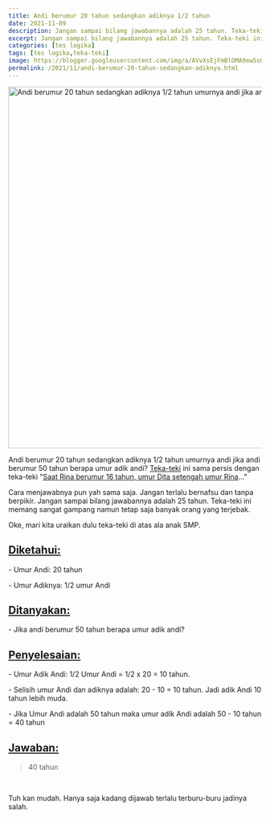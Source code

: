 ```yaml
---
title: Andi berumur 20 tahun sedangkan adiknya 1/2 tahun
date: 2021-11-09
description: Jangan sampai bilang jawabannya adalah 25 tahun. Teka-teki ini memang sangat gampang namun tetap saja banyak orang yang terjebak
excerpt: Jangan sampai bilang jawabannya adalah 25 tahun. Teka-teki ini memang sangat gampang namun tetap saja banyak orang yang terjebak
categories: [tes logika]
tags: [tes logika,teka-teki]
image: https://blogger.googleusercontent.com/img/a/AVvXsEjFmBlOMA9ewSsUobeleIxPabBAxvNBkg7tMtE6GEUFgK-LmCzGDA_krbzobCKQlvAFWoFHPoD5iw5MJguWjpkm_XOghMuMUp3oEYFJVxUqGgYfqUgABPkarOVPYTw-d1n2YVtjYMoHwc-OCBr_X0y9hlsLS7W4RMpIk134JynjRkK8SlqxBgL9Zt2c=h169-w300-rw
permalink: /2021/11/andi-berumur-20-tahun-sedangkan-adiknya.html
---
```

<img alt="Andi berumur 20 tahun sedangkan adiknya 1/2 tahun umurnya andi jika andi berumur 50 tahun berapa umur adik andi?" height="720" src="https://blogger.googleusercontent.com/img/a/AVvXsEjFmBlOMA9ewSsUobeleIxPabBAxvNBkg7tMtE6GEUFgK-LmCzGDA_krbzobCKQlvAFWoFHPoD5iw5MJguWjpkm_XOghMuMUp3oEYFJVxUqGgYfqUgABPkarOVPYTw-d1n2YVtjYMoHwc-OCBr_X0y9hlsLS7W4RMpIk134JynjRkK8SlqxBgL9Zt2c=s16000-rw" title="Andi berumur 20 tahun sedangkan adiknya 1/2 tahun umurnya andi jika andi berumur 50 tahun berapa umur adik andi?" width="1280"/><br /><p>
  Andi berumur 20 tahun sedangkan adiknya 1/2 tahun umurnya andi jika andi
  berumur 50 tahun berapa umur adik andi? <a href="https://supnewz.blogspot.com/search/label/teka-teki?&amp;max-results=10">Teka-teki</a> ini sama persis dengan
  teka-teki "<a href="https://supnewz.blogspot.com/2020/07/saat-rina-berumur-16-tahun-umur-dita.html" target="_blank">Saat Rina berumur 16 tahun, umur Dita setengah umur Rina</a>..."
</p>
<p>
  Cara menjawabnya pun yah sama saja. Jangan terlalu bernafsu dan tanpa
  berpikir. Jangan sampai bilang jawabannya adalah 25 tahun. Teka-teki ini
  memang sangat gampang namun tetap saja banyak orang yang terjebak.
</p>
<p>Oke, mari kita uraikan dulu teka-teki di atas ala anak SMP.</p>
<h2 style="text-align: left;"><u><b>Diketahui: </b></u><br /></h2>
<p>- Umur Andi: 20 tahun</p>
<p>- Umur Adiknya: 1/2 umur Andi</p>
<h2 style="text-align: left;"><u><b>Ditanyakan:</b></u></h2>
<p>- Jika andi berumur 50 tahun berapa umur adik andi?</p>
<h2 style="text-align: left;"><u><b>Penyelesaian:</b></u></h2>
<p>- Umur Adik Andi: 1/2 Umur Andi = 1/2 x 20 = 10 tahun.</p>
<p>
  - Selisih umur Andi dan adiknya adalah: 20 - 10 = 10 tahun. Jadi adik Andi 10
  tahun lebih muda. <br />
</p>
<p>
  - Jika Umur Andi adalah 50 tahun maka umur adik Andi adalah 50 - 10 tahun = 40
  tahun
</p>
<h2 style="text-align: left;"><u><b>Jawaban:</b></u></h2>
<p></p>
<blockquote style="text-align: left;">40 tahun</blockquote>
<br />
<p>Tuh kan mudah. Hanya saja kadang dijawab terlalu terburu-buru jadinya salah.</p>
